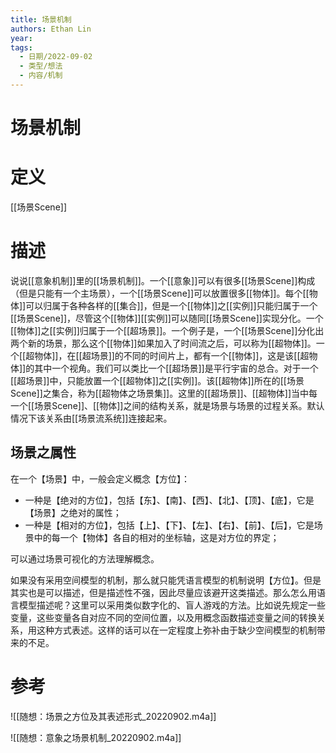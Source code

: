 ```yaml
---
title: 场景机制
authors: Ethan Lin
year:
tags:
  - 日期/2022-09-02 
  - 类型/想法 
  - 内容/机制  
---
```



# 场景机制





# 定义

[[场景Scene]]


# 描述




说说[[意象机制]]里的[[场景机制]]。一个[[意象]]可以有很多[[场景Scene]]构成（但是只能有一个主场景），一个[[场景Scene]]可以放置很多[[物体]]。每个[[物体]]可以归属于各种各样的[[集合]]，但是一个[[物体]]之[[实例]]只能归属于一个[[场景Scene]]，尽管这个[[物体]][[实例]]可以随同[[场景Scene]]实现分化。一个[[物体]]之[[实例]]归属于一个[[超场景]]。一个例子是，一个[[场景Scene]]分化出两个新的场景，那么这个[[物体]]如果加入了时间流之后，可以称为[[超物体]]。一个[[超物体]]，在[[超场景]]的不同的时间片上，都有一个[[物体]]，这是该[[超物体]]的其中一个视角。我们可以类比一个[[超场景]]是平行宇宙的总合。对于一个[[超场景]]中，只能放置一个[[超物体]]之[[实例]]。该[[超物体]]所在的[[场景Scene]]之集合，称为[[超物体之场景集]]。这里的[[超场景]]、[[超物体]]当中每一个[[场景Scene]]、[[物体]]之间的结构关系，就是场景与场景的过程关系。默认情况下该关系由[[场景流系统]]连接起来。

## 场景之属性



在一个【场景】中，一般会定义概念【方位】：
- 一种是【绝对的方位】，包括【东】、【南】、【西】、【北】、【顶】、【底】，它是【场景】之绝对的属性；
- 一种是【相对的方位】，包括【上】、【下】、【左】、【右】、【前】、【后】，它是场景中的每一个【物体】各自的相对的坐标轴，这是对方位的界定；

可以通过场景可视化的方法理解概念。

如果没有采用空间模型的机制，那么就只能凭语言模型的机制说明【方位】。但是其实也是可以描述，但是描述性不强，因此尽量应该避开这类描述。那么怎么用语言模型描述呢？这里可以采用类似数字化的、盲人游戏的方法。比如说先规定一些变量，这些变量各自对应不同的空间位置，以及用概念函数描述变量之间的转换关系，用这种方式表述。这样的话可以在一定程度上弥补由于缺少空间模型的机制带来的不足。



# 参考





![[随想：场景之方位及其表述形式_20220902.m4a]]

![[随想：意象之场景机制_20220902.m4a]]